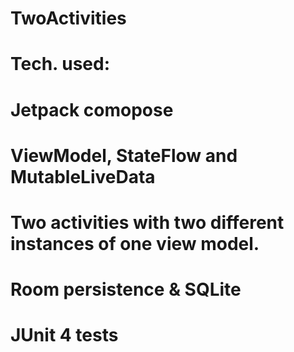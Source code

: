 # TwoActivities
# Tech. used:
  # Jetpack comopose
  # ViewModel, StateFlow and MutableLiveData
  # Two activities with two different instances of one view model.
  # Room persistence & SQLite
  # JUnit 4 tests
